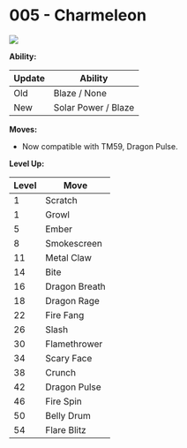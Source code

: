 # 005 - Charmeleon
![][005]

**Ability:**

Update | Ability
---    | ---
Old    | Blaze / None
New    | Solar Power / Blaze

**Moves:**

- Now compatible with TM59, Dragon Pulse.

**Level Up:**

Level | Move
---   | ---
  1   | Scratch
  1   | Growl
  5   | Ember
  8   | Smokescreen
 11   | Metal Claw
 14   | Bite
 16   | Dragon Breath
 18   | Dragon Rage
 22   | Fire Fang
 26   | Slash
 30   | Flamethrower
 34   | Scary Face
 38   | Crunch
 42   | Dragon Pulse
 46   | Fire Spin
 50   | Belly Drum
 54   | Flare Blitz



[005]: /img/pokemon/005.png
